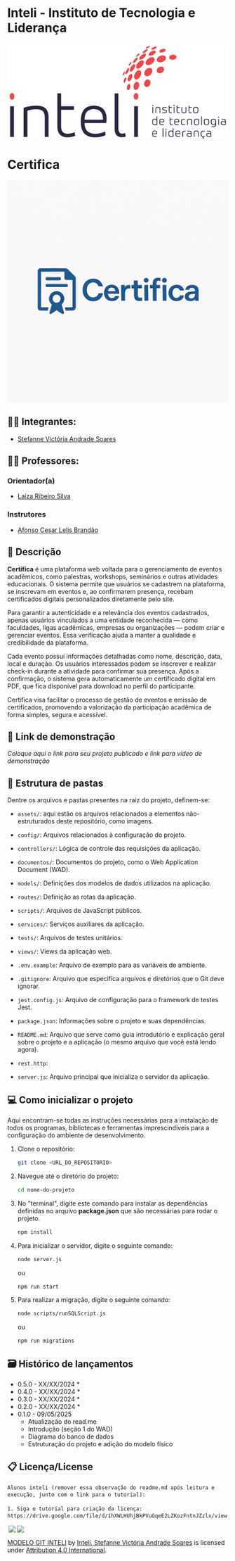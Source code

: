 # Inteli - Instituto de Tecnologia e Liderança 

<p align="center">
<a> <img src="assets\inteli.png" alt="Inteli - Instituto de Tecnologia e Liderança"> </a>
</p>

# Certifica

<p align="center">
<a href= "https://www.inteli.edu.br/"><img src="/assets/certifica.png" alt="Certifica" border="0"></a>
</p>

## :student: Integrantes: 
- <a href="https://www.linkedin.com/in/stefanne-soares-9b31a8256/">Stefanne Victória Andrade Soares</a> 

## :teacher: Professores:
### Orientador(a) 
- <a href="https://www.linkedin.com/in/laizaribeiro/">Laíza Ribeiro Silva</a>
### Instrutores
- <a href="https://www.linkedin.com/in/afonsolelis/">Afonso Cesar Lelis Brandão</a>


## 📝 Descrição

**Certifica** é uma plataforma web voltada para o gerenciamento de eventos acadêmicos, como palestras, workshops, seminários e outras atividades educacionais. O sistema permite que usuários se cadastrem na plataforma, se inscrevam em eventos e, ao confirmarem presença, recebam certificados digitais personalizados diretamente pelo site.

Para garantir a autenticidade e a relevância dos eventos cadastrados, apenas usuários vinculados a uma entidade reconhecida — como faculdades, ligas acadêmicas, empresas ou organizações — podem criar e gerenciar eventos. Essa verificação ajuda a manter a qualidade e credibilidade da plataforma.

Cada evento possui informações detalhadas como nome, descrição, data, local e duração. Os usuários interessados podem se inscrever e realizar check-in durante a atividade para confirmar sua presença. Após a confirmação, o sistema gera automaticamente um certificado digital em PDF, que fica disponível para download no perfil do participante.

Certifica visa facilitar o processo de gestão de eventos e emissão de certificados, promovendo a valorização da participação acadêmica de forma simples, segura e acessível.

## 📝 Link de demonstração

_Coloque aqui o link para seu projeto publicado e link para vídeo de demonstração_

## 📁 Estrutura de pastas

Dentre os arquivos e pastas presentes na raiz do projeto, definem-se:

- `assets/`: aqui estão os arquivos relacionados a elementos não-estruturados deste repositório, como imagens.

- `config/`: Arquivos relacionados à configuração do projeto.

- `controllers/`: Lógica de controle das requisições da aplicação.

- `documentos/`: Documentos do projeto, como o Web Application  Document (WAD).

- `models/`: Definições dos modelos de dados utilizados na aplicação.

- `routes/`: Definição as rotas da aplicação.

- `scripts/`: Arquivos de JavaScript públicos.

- `services/`: Serviços auxiliares da aplicação.

- `tests/`: Arquivos de testes unitários.

- `views/`: Views da aplicação web.

- `.env.example`: Arquivo de exemplo para as variáveis de ambiente.

- `.gitignore`: Arquivo que especifica arquivos e diretórios que o Git deve ignorar.

- `jest.config.js`: Arquivo de configuração para o framework de testes Jest.

- `package.json`: Informações sobre o projeto e suas dependências.

- `README.md`: Arquivo que serve como guia introdutório e explicação geral sobre o projeto e a aplicação (o mesmo arquivo que você está lendo agora).

- `rest.http`: 

- `server.js`: Arquivo principal que inicializa o servidor da aplicação.


## 💻 Como inicializar o projeto

Aqui encontram-se todas as instruções necessárias para a instalação de todos os programas, bibliotecas e ferramentas imprescindíveis para a configuração do ambiente de desenvolvimento.

1. Clone o repositório:
    ```sh
    git clone <URL_DO_REPOSITORIO>
    ```
2. Navegue até o diretório do projeto:
    ```sh
    cd nome-do-projeto
    ```

3. No "terminal", digite este comando para instalar as dependências definidas no arquivo <b>package.json</b> que são necessárias para rodar o projeto.

    ```sh
    npm install
    ```

4. Para inicializar o servidor, digite o seguinte comando: 

    ```sh
    node server.js
    ```

    ou

    ```sh
    npm run start
    ```

5. Para realizar a migração, digite o seguinte comando: 
    ```sh
    node scripts/runSQLScript.js
    ```
    ou 

    ```sh
    npm run migrations
    ```


## 🗃 Histórico de lançamentos

* 0.5.0 - XX/XX/2024
    * 
* 0.4.0 - XX/XX/2024
    * 
* 0.3.0 - XX/XX/2024
    * 
* 0.2.0 - XX/XX/2024
    * 
* 0.1.0 - 09/05/2025
    * Atualização do read.me
    * Introdução (seção 1 do WAD)
    * Diagrama do banco de dados
    * Estruturação do projeto e adição do modelo físico

## 📋 Licença/License
```
Alunos inteli (remover essa observação do readme.md após leitura e execução, junto com o link para o tutorial):

1. Siga o tutorial para criação da licença: https://drive.google.com/file/d/1hXWLHUhjBkPVuGqeE2LZKozFntnJZzlx/view
```

<img style="height:22px!important;margin-left:3px;vertical-align:text-bottom;" src="https://mirrors.creativecommons.org/presskit/icons/cc.svg?ref=chooser-v1"><img style="height:22px!important;margin-left:3px;vertical-align:text-bottom;" src="https://mirrors.creativecommons.org/presskit/icons/by.svg?ref=chooser-v1"><p xmlns:cc="http://creativecommons.org/ns#" xmlns:dct="http://purl.org/dc/terms/"><a property="dct:title" rel="cc:attributionURL" href="https://github.com/Intelihub/Template_M2/">MODELO GIT INTELI</a> by <a rel="cc:attributionURL dct:creator" property="cc:attributionName" href="https://www.yggbrasil.com.br/vr">Inteli, Stefanne Victória Andrade Soares</a> is licensed under <a href="http://creativecommons.org/licenses/by/4.0/?ref=chooser-v1" target="_blank" rel="license noopener noreferrer" style="display:inline-block;">Attribution 4.0 International</a>.</p>
